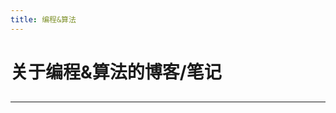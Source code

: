 ```yaml
---
title: 编程&算法
---
```


# 关于编程&算法的博客/笔记

<script type="text/javascript" src="/include/head.js"></script>

## 



---

<script type="text/javascript" src="/include/tail.js"></script>
